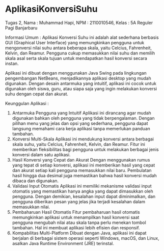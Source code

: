 # AplikasiKonversiSuhu

Tugas 2,
Nama : Muhammad Hapi,
NPM : 2110010546,
Kelas : 5A Reguler Pagi Banjarbaru

Informasi Umum :
Aplikasi Konversi Suhu ini adalah alat sederhana berbasis GUI (Graphical User Interface) yang memungkinkan pengguna untuk mengonversi nilai suhu antara beberapa skala, yaitu Celcius, Fahrenheit, Kelvin, dan Reamur. Pengguna cukup memasukkan nilai suhu dan memilih skala asal serta skala tujuan untuk mendapatkan hasil konversi secara instan.

Aplikasi ini dibuat dengan menggunakan Java Swing pada lingkungan pengembangan NetBeans, menjadikannya aplikasi desktop yang mudah digunakan. Dengan desain antarmuka yang intuitif, aplikasi ini cocok untuk digunakan oleh siswa, guru, atau siapa saja yang ingin melakukan konversi suhu dengan cepat dan akurat.

Keunggulan Aplikasi :

1.  Antarmuka Pengguna yang Intuitif
    Aplikasi ini dirancang agar mudah digunakan bahkan oleh pengguna yang tidak berpengalaman. Dengan pilihan menu yang jelas dan opsi yang sederhana, pengguna dapat langsung memahami cara kerja aplikasi tanpa memerlukan panduan tambahan.
2.  Konversi Multi-Skala
    Aplikasi ini mendukung konversi antara berbagai skala suhu, yaitu Celcius, Fahrenheit, Kelvin, dan Reamur. Fitur ini memberikan fleksibilitas bagi pengguna untuk melakukan berbagai jenis konversi dalam satu aplikasi.
3.  Hasil Konversi yang Cepat dan Akurat
    Dengan menggunakan rumus yang tepat di setiap konversi, aplikasi ini memberikan hasil yang cepat dan akurat setiap kali pengguna memasukkan nilai baru. Pembulatan hasil hingga dua desimal juga memastikan bahwa hasil konversi mudah dibaca dan digunakan.
4.  Validasi Input Otomatis
    Aplikasi ini memiliki mekanisme validasi input otomatis yang memastikan hanya angka yang dapat dimasukkan oleh pengguna. Dengan demikian, kesalahan input dapat diminimalkan, dan pengguna diberikan pesan yang jelas jika terjadi kesalahan dalam memasukkan nilai.
5.  Pembaharuan Hasil Otomatis
    Fitur pembaharuan hasil otomatis memungkinkan aplikasi untuk menampilkan hasil konversi saat pengguna mengubah nilai atau skala tanpa perlu menekan tombol tambahan. Hal ini membuat aplikasi lebih efisien dan responsif.
6.  Kompabilitas Multi-Platform
    Dibuat dengan Java, aplikasi ini dapat berjalan di berbagai sistem operasi seperti Windows, macOS, dan Linux, asalkan Java Runtime Environment (JRE) terinstal.
